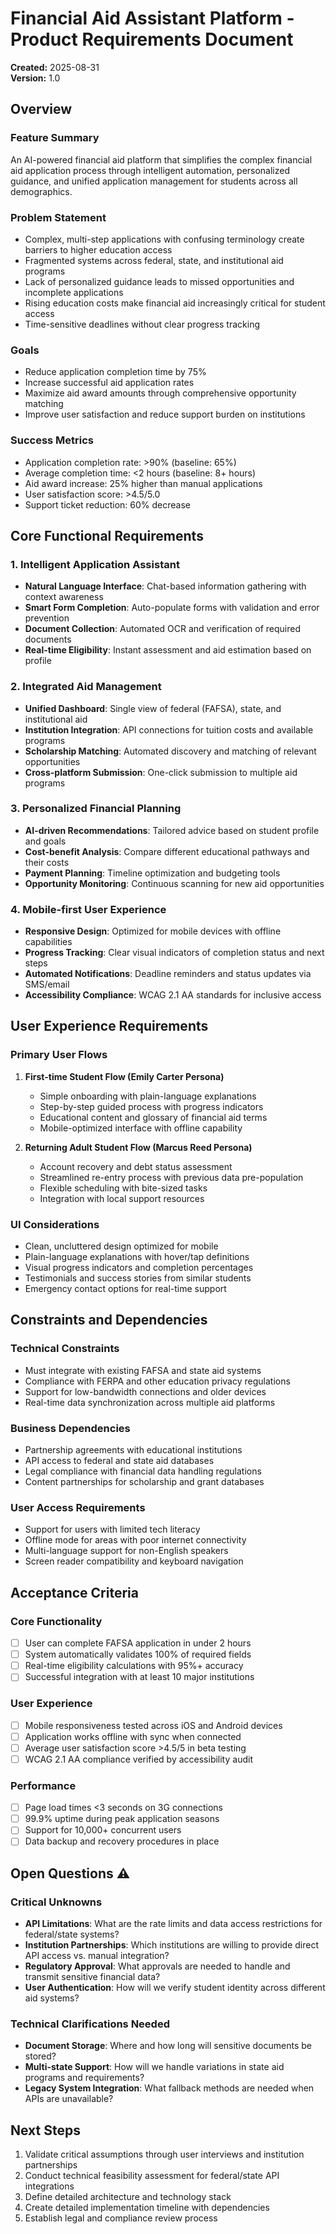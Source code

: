 # Financial Aid Assistant Platform - Product Requirements Document

**Created:** 2025-08-31  
**Version:** 1.0

## Overview

### Feature Summary
An AI-powered financial aid platform that simplifies the complex financial aid application process through intelligent automation, personalized guidance, and unified application management for students across all demographics.

### Problem Statement
- Complex, multi-step applications with confusing terminology create barriers to higher education access
- Fragmented systems across federal, state, and institutional aid programs
- Lack of personalized guidance leads to missed opportunities and incomplete applications
- Rising education costs make financial aid increasingly critical for student access
- Time-sensitive deadlines without clear progress tracking

### Goals
- Reduce application completion time by 75%
- Increase successful aid application rates
- Maximize aid award amounts through comprehensive opportunity matching
- Improve user satisfaction and reduce support burden on institutions

### Success Metrics
- Application completion rate: >90% (baseline: 65%)
- Average completion time: <2 hours (baseline: 8+ hours)
- Aid award increase: 25% higher than manual applications
- User satisfaction score: >4.5/5.0
- Support ticket reduction: 60% decrease

## Core Functional Requirements

### 1. Intelligent Application Assistant
- **Natural Language Interface**: Chat-based information gathering with context awareness
- **Smart Form Completion**: Auto-populate forms with validation and error prevention
- **Document Collection**: Automated OCR and verification of required documents
- **Real-time Eligibility**: Instant assessment and aid estimation based on profile

### 2. Integrated Aid Management
- **Unified Dashboard**: Single view of federal (FAFSA), state, and institutional aid
- **Institution Integration**: API connections for tuition costs and available programs
- **Scholarship Matching**: Automated discovery and matching of relevant opportunities
- **Cross-platform Submission**: One-click submission to multiple aid programs

### 3. Personalized Financial Planning
- **AI-driven Recommendations**: Tailored advice based on student profile and goals
- **Cost-benefit Analysis**: Compare different educational pathways and their costs
- **Payment Planning**: Timeline optimization and budgeting tools
- **Opportunity Monitoring**: Continuous scanning for new aid opportunities

### 4. Mobile-first User Experience
- **Responsive Design**: Optimized for mobile devices with offline capabilities
- **Progress Tracking**: Clear visual indicators of completion status and next steps
- **Automated Notifications**: Deadline reminders and status updates via SMS/email
- **Accessibility Compliance**: WCAG 2.1 AA standards for inclusive access

## User Experience Requirements

### Primary User Flows
1. **First-time Student Flow (Emily Carter Persona)**
   - Simple onboarding with plain-language explanations
   - Step-by-step guided process with progress indicators
   - Educational content and glossary of financial aid terms
   - Mobile-optimized interface with offline capability

2. **Returning Adult Student Flow (Marcus Reed Persona)**
   - Account recovery and debt status assessment
   - Streamlined re-entry process with previous data pre-population
   - Flexible scheduling with bite-sized tasks
   - Integration with local support resources

### UI Considerations
- Clean, uncluttered design optimized for mobile
- Plain-language explanations with hover/tap definitions
- Visual progress indicators and completion percentages
- Testimonials and success stories from similar students
- Emergency contact options for real-time support

## Constraints and Dependencies

### Technical Constraints
- Must integrate with existing FAFSA and state aid systems
- Compliance with FERPA and other education privacy regulations
- Support for low-bandwidth connections and older devices
- Real-time data synchronization across multiple aid platforms

### Business Dependencies
- Partnership agreements with educational institutions
- API access to federal and state aid databases
- Legal compliance with financial data handling regulations
- Content partnerships for scholarship and grant databases

### User Access Requirements
- Support for users with limited tech literacy
- Offline mode for areas with poor internet connectivity
- Multi-language support for non-English speakers
- Screen reader compatibility and keyboard navigation

## Acceptance Criteria

### Core Functionality
- [ ] User can complete FAFSA application in under 2 hours
- [ ] System automatically validates 100% of required fields
- [ ] Real-time eligibility calculations with 95%+ accuracy
- [ ] Successful integration with at least 10 major institutions

### User Experience
- [ ] Mobile responsiveness tested across iOS and Android devices
- [ ] Application works offline with sync when connected
- [ ] Average user satisfaction score >4.5/5 in beta testing
- [ ] WCAG 2.1 AA compliance verified by accessibility audit

### Performance
- [ ] Page load times <3 seconds on 3G connections
- [ ] 99.9% uptime during peak application seasons
- [ ] Support for 10,000+ concurrent users
- [ ] Data backup and recovery procedures in place

## Open Questions ⚠️

### Critical Unknowns
- **API Limitations**: What are the rate limits and data access restrictions for federal/state systems?
- **Institution Partnerships**: Which institutions are willing to provide direct API access vs. manual integration?
- **Regulatory Approval**: What approvals are needed to handle and transmit sensitive financial data?
- **User Authentication**: How will we verify student identity across different aid systems?

### Technical Clarifications Needed
- **Document Storage**: Where and how long will sensitive documents be stored?
- **Multi-state Support**: How will we handle variations in state aid programs and requirements?
- **Legacy System Integration**: What fallback methods are needed when APIs are unavailable?

## Next Steps
1. Validate critical assumptions through user interviews and institution partnerships
2. Conduct technical feasibility assessment for federal/state API integrations
3. Define detailed architecture and technology stack
4. Create detailed implementation timeline with dependencies
5. Establish legal and compliance review process